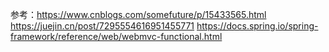参考：https://www.cnblogs.com/somefuture/p/15433565.html
https://juejin.cn/post/7295554616951455771
https://docs.spring.io/spring-framework/reference/web/webmvc-functional.html

